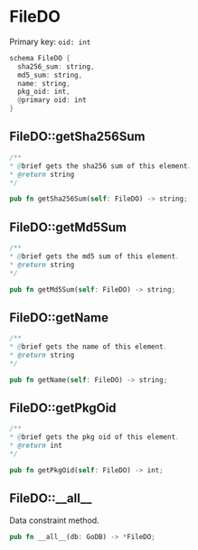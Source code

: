 # FileDO

Primary key: `oid: int`

```rust
schema FileDO {
  sha256_sum: string,
  md5_sum: string,
  name: string,
  pkg_oid: int,
  @primary oid: int
}
```
## FileDO::getSha256Sum

```java
/**
* @brief gets the sha256 sum of this element.
* @return string
*/
```
```rust
pub fn getSha256Sum(self: FileDO) -> string;
```
## FileDO::getMd5Sum

```java
/**
* @brief gets the md5 sum of this element.
* @return string
*/
```
```rust
pub fn getMd5Sum(self: FileDO) -> string;
```
## FileDO::getName

```java
/**
* @brief gets the name of this element.
* @return string
*/
```
```rust
pub fn getName(self: FileDO) -> string;
```
## FileDO::getPkgOid

```java
/**
* @brief gets the pkg oid of this element.
* @return int
*/
```
```rust
pub fn getPkgOid(self: FileDO) -> int;
```
## FileDO::\_\_all\_\_

Data constraint method.

```rust
pub fn __all__(db: GoDB) -> *FileDO;
```
